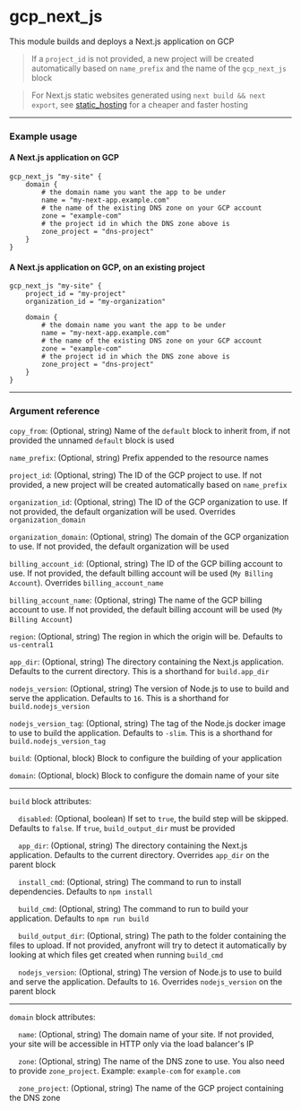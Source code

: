 # gcp_next_js

This module builds and deploys a Next.js application on GCP

> If a `project_id` is not provided, a new project will be created automatically based on `name_prefix` and the name of the `gcp_next_js` block

> For Next.js static websites generated using `next build && next export`, see [static_hosting](./static_hosting.md) for a cheaper and faster hosting

---

### Example usage

#### A Next.js application on GCP
```hcl
gcp_next_js "my-site" {
    domain {
        # the domain name you want the app to be under
        name = "my-next-app.example.com"
        # the name of the existing DNS zone on your GCP account
        zone = "example-com"
        # the project id in which the DNS zone above is
        zone_project = "dns-project"
    }
}
```

#### A Next.js application on GCP, on an existing project
```hcl
gcp_next_js "my-site" {
    project_id = "my-project"
    organization_id = "my-organization"

    domain {
        # the domain name you want the app to be under
        name = "my-next-app.example.com"
        # the name of the existing DNS zone on your GCP account
        zone = "example-com"
        # the project id in which the DNS zone above is
        zone_project = "dns-project"
    }
}
```

---

### Argument reference

`copy_from`: (Optional, string) Name of the `default` block to inherit from, if not provided the unnamed `default` block is used

`name_prefix`: (Optional, string) Prefix appended to the resource names

`project_id`: (Optional, string) The ID of the GCP project to use. If not provided, a new project will be created automatically based on `name_prefix`

`organization_id`: (Optional, string) The ID of the GCP organization to use. If not provided, the default organization will be used. Overrides `organization_domain`

`organization_domain`: (Optional, string) The domain of the GCP organization to use. If not provided, the default organization will be used

`billing_account_id`: (Optional, string) The ID of the GCP billing account to use. If not provided, the default billing account will be used (`My Billing Account`). Overrides `billing_account_name`

`billing_account_name`: (Optional, string) The name of the GCP billing account to use. If not provided, the default billing account will be used (`My Billing Account`)

`region`: (Optional, string) The region in which the origin will be. Defaults to `us-central1`

`app_dir`: (Optional, string) The directory containing the Next.js application. Defaults to the current directory. This is a shorthand for `build.app_dir`

`nodejs_version`: (Optional, string) The version of Node.js to use to build and serve the application. Defaults to `16`. This is a shorthand for `build.nodejs_version`

`nodejs_version_tag`: (Optional, string) The tag of the Node.js docker image to use to build the application. Defaults to `-slim`. This is a shorthand for `build.nodejs_version_tag`

`build`: (Optional, block) Block to configure the building of your application

`domain`: (Optional, block) Block to configure the domain name of your site

---

`build` block attributes:

&nbsp;&nbsp;&nbsp;&nbsp;`disabled`: (Optional, boolean) If set to `true`, the build step will be skipped. Defaults to `false`. If `true`, `build_output_dir` must be provided

&nbsp;&nbsp;&nbsp;&nbsp;`app_dir`: (Optional, string) The directory containing the Next.js application. Defaults to the current directory. Overrides `app_dir` on the parent block

&nbsp;&nbsp;&nbsp;&nbsp;`install_cmd`: (Optional, string) The command to run to install dependencies. Defaults to `npm install`

&nbsp;&nbsp;&nbsp;&nbsp;`build_cmd`: (Optional, string) The command to run to build your application. Defaults to `npm run build`

&nbsp;&nbsp;&nbsp;&nbsp;`build_output_dir`: (Optional, string) The path to the folder containing the files to upload. If not provided, anyfront will try to detect it automatically by looking at which files get created when running `build_cmd`

&nbsp;&nbsp;&nbsp;&nbsp;`nodejs_version`: (Optional, string) The version of Node.js to use to build and serve the application. Defaults to `16`. Overrides `nodejs_version` on the parent block

---

`domain` block attributes:

&nbsp;&nbsp;&nbsp;&nbsp;`name`: (Optional, string) The domain name of your site. If not provided, your site will be accessible in HTTP only via the load balancer's IP

&nbsp;&nbsp;&nbsp;&nbsp;`zone`: (Optional, string) The name of the DNS zone to use. You also need to provide `zone_project`. Example: `example-com` for `example.com`

&nbsp;&nbsp;&nbsp;&nbsp;`zone_project`: (Optional, string) The name of the GCP project containing the DNS zone